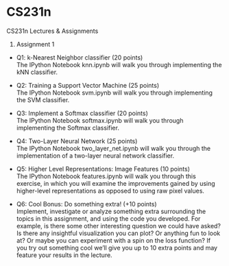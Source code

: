 # CS231n
CS231n Lectures &amp; Assignments

1. Assignment 1
 * Q1: k-Nearest Neighbor classifier (20 points)  
 The IPython Notebook knn.ipynb will walk you through implementing the kNN classifier.
 
 * Q2: Training a Support Vector Machine (25 points)  
 The IPython Notebook svm.ipynb will walk you through implementing the SVM classifier.
 
 * Q3: Implement a Softmax classifier (20 points)  
 The IPython Notebook softmax.ipynb will walk you through implementing the Softmax classifier.
 
 * Q4: Two-Layer Neural Network (25 points)  
 The IPython Notebook two_layer_net.ipynb will walk you through the implementation of a two-layer neural network classifier.
 
 * Q5: Higher Level Representations: Image Features (10 points)  
 The IPython Notebook features.ipynb will walk you through this exercise, in which you will examine the improvements gained by using higher-level representations as opposed to using raw pixel values.
 
 * Q6: Cool Bonus: Do something extra! (+10 points)  
 Implement, investigate or analyze something extra surrounding the topics in this assignment, and using the code you developed. For example, is there some other interesting question we could have asked? Is there any insightful visualization you can plot? Or anything fun to look at? Or maybe you can experiment with a spin on the loss function? If you try out something cool we’ll give you up to 10 extra points and may feature your results in the lecture.
